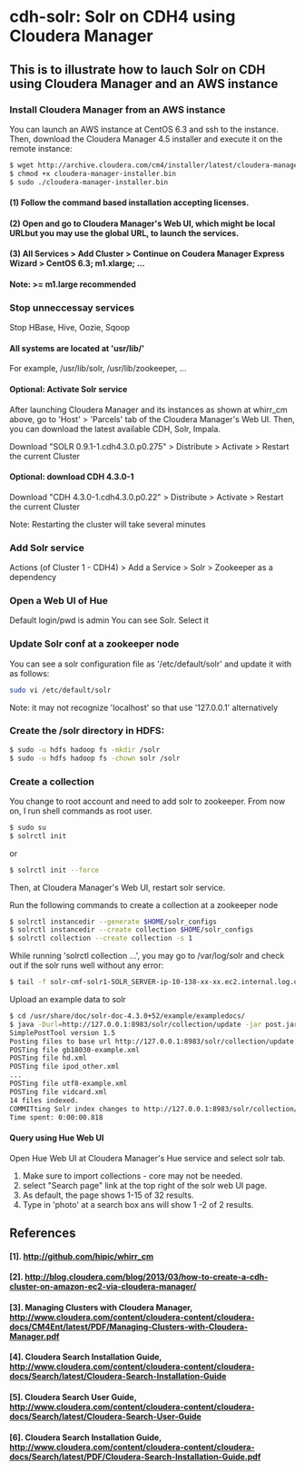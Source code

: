 cdh-solr: Solr on CDH4 using Cloudera Manager
========

## This is to illustrate how to lauch Solr on CDH using Cloudera Manager and an AWS instance


### Install Cloudera Manager from an AWS instance
You can launch an AWS instance at CentOS 6.3 and ssh to the instance. Then, download the Cloudera Manager 4.5 installer and execute it on the remote instance:
```bash
$ wget http://archive.cloudera.com/cm4/installer/latest/cloudera-manager-installer.bin
$ chmod +x cloudera-manager-installer.bin
$ sudo ./cloudera-manager-installer.bin
```
#### (1) Follow the command based installation accepting licenses.
#### (2) Open and go to Cloudera Manager's Web UI, which might be local URLbut you may use the global URL, to launch the services.
#### (3) All Services > Add Cluster > Continue on Coudera Manager Express Wizard > CentOS 6.3; m1.xlarge; ...
#### Note: >= m1.large recommended

### Stop unneccessay services
Stop HBase, Hive, Oozie, Sqoop

#### All systems are located at 'usr/lib/'
For example, /usr/lib/solr, /usr/lib/zookeeper, ...

#### Optional: Activate Solr service

After launching Cloudera Manager and its instances as shown at whirr_cm above, go to 'Host' > 'Parcels' tab of the Cloudera Manager's Web UI.
Then, you can download the latest available CDH, Solr, Impala.

Download "SOLR 0.9.1-1.cdh4.3.0.p0.275" > Distribute > Activate > Restart the current Cluster

#### Optional: download CDH 4.3.0-1
Download "CDH 4.3.0-1.cdh4.3.0.p0.22" > Distribute > Activate > Restart the current Cluster

Note: Restarting the cluster will take several minutes

### Add Solr service
Actions (of Cluster 1 - CDH4) > Add a Service > Solr > Zookeeper as a dependency

### Open a Web UI of Hue
Default login/pwd is admin
You can see Solr. Select it

### Update Solr conf at a zookeeper node
You can see a solr configuration file as '/etc/default/solr' and update it with as follows:
```bash
sudo vi /etc/default/solr 
```
Note: it may not recognize 'localhost' so that use '127.0.0.1' alternatively

### Create the /solr directory in HDFS:
```bash
$ sudo -u hdfs hadoop fs -mkdir /solr
$ sudo -u hdfs hadoop fs -chown solr /solr
```

### Create a collection

You change to root account and need to add solr to zookeeper. From now on, I run shell commands as root user.
```bash
$ sudo su
$ solrctl init
```
or
```bash
$ solrctl init --force
```
Then, at Cloudera Manager's Web UI, restart solr service.

Run the following commands to create a collection at a zookeeper node
```bash
$ solrctl instancedir --generate $HOME/solr_configs
$ solrctl instancedir --create collection $HOME/solr_configs
$ solrctl collection --create collection -s 1
```
While running 'solrctl collection ...', you may go to /var/log/solr and check out if the solr runs well without any error:
```bash
$ tail -f solr-cmf-solr1-SOLR_SERVER-ip-10-138-xx-xx.ec2.internal.log.out 
```
Upload an example data to solr
```bash
$ cd /usr/share/doc/solr-doc-4.3.0+52/example/exampledocs/
$ java -Durl=http://127.0.0.1:8983/solr/collection/update -jar post.jar *.xml
SimplePostTool version 1.5
Posting files to base url http://127.0.0.1:8983/solr/collection/update using content-type application/xml..
POSTing file gb18030-example.xml
POSTing file hd.xml
POSTing file ipod_other.xml
...
POSTing file utf8-example.xml
POSTing file vidcard.xml
14 files indexed.
COMMITting Solr index changes to http://127.0.0.1:8983/solr/collection/update..
Time spent: 0:00:00.818
```
#### Query using Hue Web UI
Open Hue Web UI at Cloudera Manager's Hue service and select solr tab.
1. Make sure to import collections - core may not be needed.
2. select "Search page" link at the top right of the solr web UI page.
3. As default, the page shows 1-15 of 32 results.
4. Type in 'photo' at a search box ans will show 1 -2 of 2 results.

## References
#### [1]. http://github.com/hipic/whirr_cm
#### [2]. http://blog.cloudera.com/blog/2013/03/how-to-create-a-cdh-cluster-on-amazon-ec2-via-cloudera-manager/
#### [3]. Managing Clusters with Cloudera Manager, http://www.cloudera.com/content/cloudera-content/cloudera-docs/CM4Ent/latest/PDF/Managing-Clusters-with-Cloudera-Manager.pdf
#### [4]. Cloudera Search Installation Guide, http://www.cloudera.com/content/cloudera-content/cloudera-docs/Search/latest/Cloudera-Search-Installation-Guide
#### [5]. Cloudera Search User Guide, http://www.cloudera.com/content/cloudera-content/cloudera-docs/Search/latest/Cloudera-Search-User-Guide
#### [6]. Cloudera Search Installation Guide, http://www.cloudera.com/content/cloudera-content/cloudera-docs/Search/latest/PDF/Cloudera-Search-Installation-Guide.pdf


